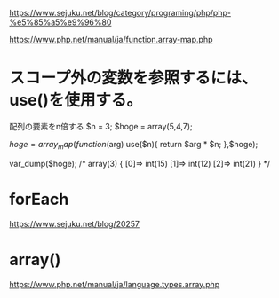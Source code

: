 https://www.sejuku.net/blog/category/programing/php/php-%e5%85%a5%e9%96%80


https://www.php.net/manual/ja/function.array-map.php

# スコープ外の変数を参照するには、use()を使用する。

配列の要素をn倍する
$n = 3;
$hoge = array(5,4,7);

$hoge = array_map(function($arg) use($n){
  return $arg * $n;
},$hoge);

var_dump($hoge);
/*
 array(3) { [0]=> int(15) [1]=> int(12) [2]=> int(21) }
*/

# forEach
https://www.sejuku.net/blog/20257

# array()
https://www.php.net/manual/ja/language.types.array.php
